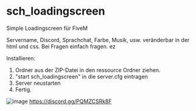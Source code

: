 # sch_loadingscreen
Simple Loadingscreen für FiveM

Servername, Discord, Sprachchat, Farbe, Musik, usw. veränderbar in der html und css.
Bei Fragen einfach fragen. ez

Installieren:
1. Ordner aus der ZIP-Datei in den ressource Ordner ziehen.
2. "start sch_loadingscreen" in die server.cfg eintragen
3. Server neustarten
4. Fertig.

![image](https://user-images.githubusercontent.com/57913974/222976692-22ae0402-342f-430f-b588-b6ff88bcbb7e.png)
https://discord.gg/PQMZCSRk8F

